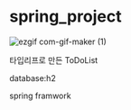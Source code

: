 # spring_project
![ezgif com-gif-maker (1)](https://user-images.githubusercontent.com/52907198/178273616-09209937-053c-445b-a26b-807118d5284c.gif)

타입리프로 만든 ToDoList

database:h2

spring framwork
